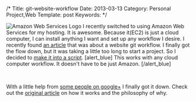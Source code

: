 /*
Title: git-website-workflow
Date: 2013-03-13
Category: Personal Project,Web
Template: post
Keywords:
*/

![Amazon Web Services
Logo](http://ohdoylerules.com/content/images/awslogo.png)
I recently switched to using Amazon Web Services for my hosting. It is
awesome. Because it(EC2) is just a cloud computer, I can install
anything I want and set up any workflow I desire. I recently found [an
article](http://goo.gl/0L3E6 "A web-focused Git workflow") that was
about a website git workflow. I finally got the flow down, but it was
taking a little too long to start a project. So I decided to [make it
into a
script](https://github.com/james2doyle/git-website-workflow "git-website-workflow bash script").
[alert\_blue] This works with any cloud computer workflow. It doesn't
have to be just Amazon. [/alert\_blue]

 

With a little help from [some people on
google+](https://plus.google.com/109231487156400680487/posts/WzueZxHuP7b "google plus bash community post")
I finally got it down. Check out the [original
article](http://goo.gl/0L3E6 "A web-focused Git workflow") on how it
works and the philosophy of why.
